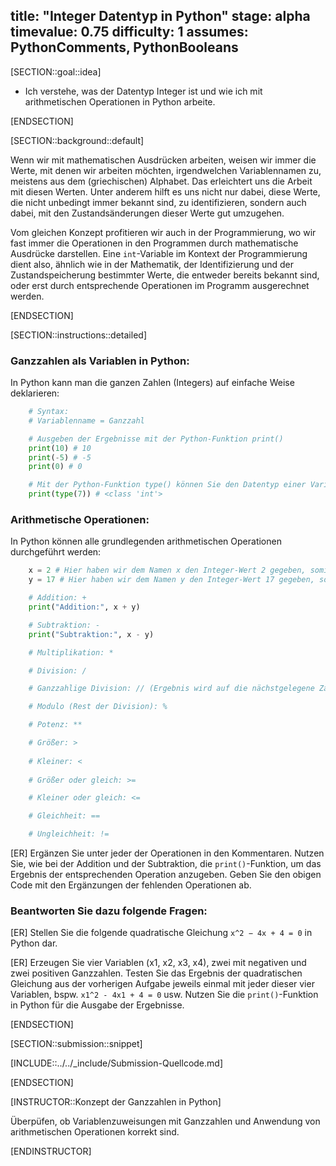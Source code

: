 title: "Integer Datentyp in Python"
stage: alpha
timevalue: 0.75
difficulty: 1
assumes: PythonComments, PythonBooleans
---

[SECTION::goal::idea]

- Ich verstehe, was der Datentyp Integer ist und
wie ich mit arithmetischen Operationen in Python arbeite.

[ENDSECTION]

[SECTION::background::default]

Wenn wir mit mathematischen Ausdrücken arbeiten, weisen wir immer die Werte,
mit denen wir arbeiten möchten, irgendwelchen Variablennamen zu,
meistens aus dem (griechischen) Alphabet. Das erleichtert uns die Arbeit mit diesen Werten.
Unter anderem hilft es uns nicht nur dabei, diese Werte, die nicht unbedingt immer bekannt sind,
zu identifizieren, sondern auch dabei, mit den Zustandsänderungen dieser Werte gut umzugehen.

Vom gleichen Konzept profitieren wir auch in der Programmierung,
wo wir fast immer die Operationen in den Programmen durch mathematische Ausdrücke darstellen.
Eine `int`-Variable im Kontext der Programmierung dient also, ähnlich wie in der Mathematik,
der Identifizierung und der Zustandspeicherung bestimmter Werte, die entweder bereits bekannt sind,
oder erst durch entsprechende Operationen im Programm ausgerechnet werden.

[ENDSECTION]

[SECTION::instructions::detailed]

### Ganzzahlen als Variablen in Python:

In Python kann man die ganzen Zahlen (Integers) auf einfache Weise deklarieren:

```python
    # Syntax:
    # Variablenname = Ganzzahl

    # Ausgeben der Ergebnisse mit der Python-Funktion print() 
    print(10) # 10
    print(-5) # -5
    print(0) # 0

    # Mit der Python-Funktion type() können Sie den Datentyp einer Variable herausfinden. 
    print(type(7)) # <class 'int'> 
```

### Arithmetische Operationen:

In Python können alle grundlegenden arithmetischen Operationen durchgeführt werden:


```python
    x = 2 # Hier haben wir dem Namen x den Integer-Wert 2 gegeben, somit entsteht die Variable x.
    y = 17 # Hier haben wir dem Namen y den Integer-Wert 17 gegeben, somit entsteht die Variable y.

    # Addition: +
    print("Addition:", x + y)

    # Subtraktion: -
    print("Subtraktion:", x - y)

    # Multiplikation: *

    # Division: /

    # Ganzzahlige Division: // (Ergebnis wird auf die nächstgelegene Zahl gerundet)

    # Modulo (Rest der Division): %

    # Potenz: **

    # Größer: >
    
    # Kleiner: <
    
    # Größer oder gleich: >=

    # Kleiner oder gleich: <=

    # Gleichheit: == 

    # Ungleichheit: !=

```

[ER] Ergänzen Sie unter jeder der Operationen in den Kommentaren.
Nutzen Sie, wie bei der Addition und der Subtraktion, die `print()`-Funktion,
um das Ergebnis der entsprechenden Operation anzugeben.
Geben Sie den obigen Code mit den Ergänzungen der fehlenden Operationen ab.

### Beantworten Sie dazu folgende Fragen:

[ER] Stellen Sie die folgende quadratische Gleichung `x^2 − 4x + 4 = 0` in Python dar.

[ER] Erzeugen Sie vier Variablen (x1, x2, x3, x4), zwei mit negativen und zwei positiven Ganzzahlen.
Testen Sie das Ergebnis der quadratischen Gleichung aus der vorherigen Aufgabe jeweils einmal mit
jeder dieser vier Variablen, bspw. `x1^2 - 4x1 + 4 = 0` usw.
Nutzen Sie die `print()`-Funktion in Python für die Ausgabe der Ergebnisse. 

[ENDSECTION]

[SECTION::submission::snippet]

[INCLUDE::../../_include/Submission-Quellcode.md]

[ENDSECTION]

[INSTRUCTOR::Konzept der Ganzzahlen in Python]

Überpüfen, ob Variablenzuweisungen mit Ganzzahlen und Anwendung von
arithmetischen Operationen korrekt sind.

[ENDINSTRUCTOR]
